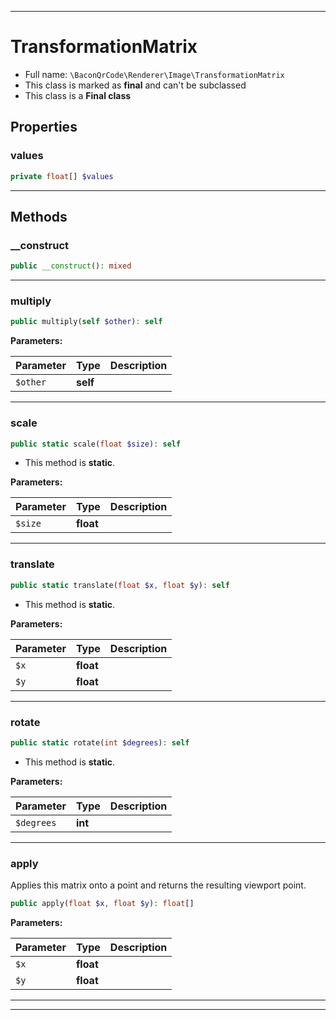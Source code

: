 ***

# TransformationMatrix





* Full name: `\BaconQrCode\Renderer\Image\TransformationMatrix`
* This class is marked as **final** and can't be subclassed
* This class is a **Final class**



## Properties


### values



```php
private float[] $values
```






***

## Methods


### __construct



```php
public __construct(): mixed
```











***

### multiply



```php
public multiply(self $other): self
```








**Parameters:**

| Parameter | Type | Description |
|-----------|------|-------------|
| `$other` | **self** |  |




***

### scale



```php
public static scale(float $size): self
```



* This method is **static**.




**Parameters:**

| Parameter | Type | Description |
|-----------|------|-------------|
| `$size` | **float** |  |




***

### translate



```php
public static translate(float $x, float $y): self
```



* This method is **static**.




**Parameters:**

| Parameter | Type | Description |
|-----------|------|-------------|
| `$x` | **float** |  |
| `$y` | **float** |  |




***

### rotate



```php
public static rotate(int $degrees): self
```



* This method is **static**.




**Parameters:**

| Parameter | Type | Description |
|-----------|------|-------------|
| `$degrees` | **int** |  |




***

### apply

Applies this matrix onto a point and returns the resulting viewport point.

```php
public apply(float $x, float $y): float[]
```








**Parameters:**

| Parameter | Type | Description |
|-----------|------|-------------|
| `$x` | **float** |  |
| `$y` | **float** |  |




***


***

